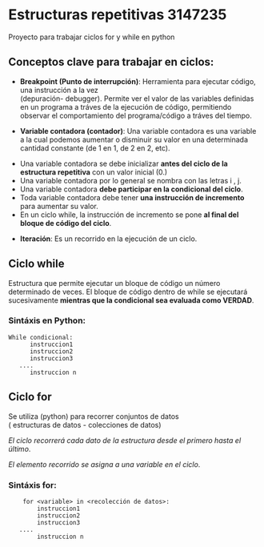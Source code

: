 # Estructuras repetitivas 3147235
Proyecto para trabajar ciclos for y while en python

## Conceptos clave para trabajar en ciclos:
* **Breakpoint (Punto de interrupción)**: Herramienta para ejecutar código, una instrucción a la vez      
(depuración- debugger).
Permite ver el valor de las variables definidas en un programa
a tráves de la ejecución de código, permitiendo observar el comportamiento del programa/código a tráves del tiempo.

* **Variable contadora (contador)**: Una variable contadora es una variable a la cual podemos aumentar o disminuir su valor en una determinada cantidad constante (de 1 en 1, de 2 en 2, etc).

- Una variable contadora se debe inicializar 
**antes del ciclo de la estructura repetitiva** con un valor inicial (0.)
- Una variable contadora por lo general se nombra con las letras i , j.
- Una variable contadora **debe participar en la condicional del ciclo**.
- Toda variable contadora debe tener **una instrucción de incremento** para aumentar su valor.
- En un ciclo while, la instrucción de incremento se pone 
**al final del bloque de código del ciclo**.

* **Iteración**: Es un recorrido en la ejecución de un ciclo.

## Ciclo while

Estructura que permite ejecutar un bloque de código un número 
determinado de veces.
El bloque de código dentro de while se ejecutará 
sucesivamente **mientras que la condicional sea evaluada como 
VERDAD**.

### Sintáxis en Python:

```
While condicional:
      instruccion1
      instruccion2
      instruccion3
   ....
      instruccion n
```

## Ciclo for

Se utiliza (python) para recorrer conjuntos de datos   
( estructuras de datos - colecciones de datos) 

*El ciclo recorrerá cada dato de la estructura desde el primero hasta el último*.

*El  elemento recorrido se asigna a una variable en el ciclo*.

### Sintáxis for:

```
    for <variable> in <recolección de datos>:
        instruccion1
        instruccion2
        instruccion3
   ....
        instruccion n
```

```